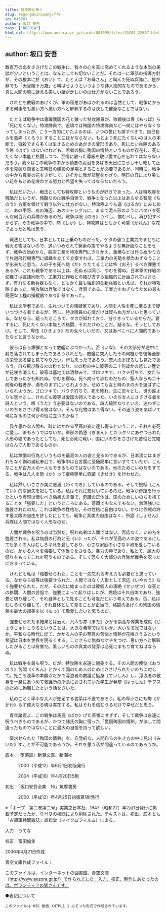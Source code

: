 ```yaml
---
title: 特攻隊に捧ぐ
slug: tegongduinipeng-f79
id: 045201
author: 坂口 安吾
tags: ["NDC914"]
html_url: https://www.aozora.gr.jp/cards/001095/files/45201_22667.html
---
```


## author: 坂口 安吾

数百万の血をささげたこの戦争に、我々の心を真に高めてくれるような本当の美談が少いということは、なんとしても切ないことだ。それは一に軍部の指導方針が、その根本に於《おい》て、たとえば「お母さん」と叫んで死ぬ兵隊に、是が非でも「天皇陛下万歳」と叫ばせようというような非人間的なものであるから、真に人間の魂に訴える美しい話が乏しいのは仕方がないことであろう。

　けれども敗戦のあげくが、軍の積悪があばかれるのは当然として、戦争にからまる何事をも悪い方へ悪い方へと解釈するのは決して健全なことではない。

　たとえば戦争中は勇躍護国の花と散った特攻隊員が、敗戦後は専《もっぱ》ら「死にたくない」特攻隊員で、近頃では殉国の特攻隊員など一向にはやらなくなってしまったが、こう一方的にかたよるのは、いつの世にも排すべきで、自己自らを愚弄《ぐろう》することにほかならない。もとより死にたくないのは人の本能で、自殺ですら多くは生きるためのあがきの変形であり、死にたい兵隊のあろう筈《はず》はないけれども、若者の胸に殉国の情熱というものが存在し、死にたくない本能と格闘しつつ、至情に散った尊厳を敬い愛す心を忘れてはならないだろう。我々はこの戦争の中から積悪の泥沼をあばき天日にさらし干し乾して正体を見破り自省と又明日の建設の足場とすることが必要であるが、同時に、戦争の中から真実の花をさがして、ひそかに我が部屋をかざり、明日の日により美しい花をもとめ花咲かせる努力と希望を失ってはならないだろう。

　私はだいたい、戦法としても特攻隊というものが好きであった。人は特攻隊を残酷だというが、残酷なのは戦争自体で、戦争となった以上はあらゆる智能《ちのう》方策を傾けて戦う以外に仕方がない。特攻隊よりも遥《はるか》にみじめに、あの平野、あの海辺、あのジャングルに、まるで泥人形のようにバタバタ死んだ何百万の兵隊があるのだ。戦争は呪《のろ》うべし、憎むべし。再び犯すべからず。その戦争の中で、然《しか》し、特攻隊はともかく可憐《かれん》な花であったと私は思う。

　戦法としても、日本としては上乗のものだった。ケタの違う工業力でまともに戦える筈はないので、追いつめられて窮余の策でやるような無計画なことをせず、戦争の始めから、航空工業を特攻専門にきりかえ、重爆などは作らぬやり方で片道飛行機専門に組織を立てて立案すれば、工業力の劣勢を相当おぎなうことが出来たと思う。人の子を死へ馳《か》りたてることは怖《おそ》るべき罪悪であるが、これも戦争である以上は、死ぬるは同じ、やむを得ぬ。日本軍の作戦の幼稚さは言語同断で、工業力と作戦との結び方すら組織的に計画されてはおらず、有力なる新兵器もなく、ともかく最も独創的な新兵器といえば、それが特攻隊であった。特攻隊は兵隊ではなく、兵器である。工業力をおぎなうための最も簡便な工程の操縦器であり計器であった。

　私は文学者であり、生れついての懐疑家であり、人間を人性を死に至るまで疑いつづける者であるが、然し、特攻隊員の心情だけは疑らぬ方がいいと思っている。なぜなら、疑ったところで、タカが知れており、分りきっているからだ。要するに、死にたくない本能との格闘、それだけのことだ。疑るな。そッとしておけ。そして、卑怯《ひきょう》だの女々しいだの、又はあべこべに人間的であったなどと言うなかれ。

　彼らは自ら爆弾となって敵艦にぶつかった。否《いな》、その大部分が途中に射ち落されてしまったであろうけれども、敵艦に突入したその何機かを彼等全部の栄誉ある姿と見てやりたい。母も思ったであろう。恋人のまぼろしも見たであろう。自ら飛び散る火の粉となり、火の粉の中に彼等の二十何歳かの悲しい歴史が花咲き消えた。彼等は基地では酒飲みで、ゴロツキで、バクチ打ちで、女たらしであったかも知れぬ。やむを得ぬ。死へ向って歩むのだもの、聖人ならぬ二十前後の若者が、酒をのまずにいられようか。せめても女と時のまの火を遊ばずにいられようか。ゴロツキで、バクチ打ちで、死を怖れ、生に恋々とし、世の誰よりも恋々とし、けれども彼等は愛国の詩人であった。いのちを人にささげる者を詩人という。唄《うた》う必要はないのである。詩人純粋なりといえ、迷わずにいのちをささげ得る筈はない。そんな化物はあり得ない。その迷う姿をあばいて何になるのさ何かの役に立つのかね？

　我々愚かな人間も、時にはかかる至高の姿に達し得るということ、それを必死に愛し、まもろうではないか。軍部の偽懣《ぎまん》とカラクリにあやつられた人形の姿であったとしても、死と必死に戦い、国にいのちをささげた苦悩と完結はなんで人形であるものか。

　私は無償の行為というものを最高の人の姿と見るのであるが、日本流にはまぎれもなく例の滅私奉公で、戦争中は合言葉に至極簡単に言いすてていたが、こんなことが百万人の一人もできるものではないのである。他のためにいのちをすてる、戦争は凡人を駈《か》って至極簡単に奇蹟《きせき》を行わせた。

　私は然しいささか美に惑溺《わくでき》しているのである。そして根柢《こんてい》的な過失を犯している。私はそれに気付いているのだ。戦争が奇蹟を行ったという表現は憎むべき偽懣の言葉で、奇蹟の正体は、国のためにいのちを捨てることを「強要した」というところにある。奇蹟でもなんでもない。無理強いに強要されたのだ。これは戦争の性格だ。その性格に自由はない。かりに作戦の許す最大限の自由を許したにしても、戦争に真実の自由はなく、所詮《しょせん》兵隊は人間ではなく人形なのだ。

　人間が戦争を呪うのは当然だ。呪わぬ者は人間ではない。否応なく、いのちを強要される。私は無償の行為と云《い》ったが、それが至高の人の姿であるにしても多くの人はむしろ平凡を愛しており、小さな家庭の小さな平和を愛しているのだ。かかる人々を強要して体当りをさせる。暴力の極であり、私とて、最大の怒りをもってこれを呪うものである。そして恐らく大部分の兵隊が戦争を呪ったにきまっている。

　けれども私は「強要せられた」ことを一応忘れる考え方も必要だと思っている。なぜなら彼等は強要せられた、人間ではなく人形として否応《いやおう》なく強要せられた。だが、その次に始まったのは彼個人の凄絶《せいぜつ》な死との格闘、人間の苦悩で、強要によって起りはしたが、燃焼はそれ自体であり、強要と切り離して、それ自体として見ることも可能だという考えである。否、私はむしろ切り離して、それ自体として見ることが正当で、格闘のあげくの殉国の情熱を最大の讃美を以《もっ》て敬愛したいと思うのだ。

　強要せられたる結果とは云え、凡人も亦《また》かかる崇高な偉業を成就《じょうじゅ》しうるということは、大きな希望ではないか。大いなる光ではないか。平和なる時代に於て、かかる人の子の至高の苦悩と情熱が花咲きうるという希望は日本を世界を明るくする。ことさらに無益なケチをつけ、悪い方へと解釈したがることは有害だ。美しいものの真実の発芽は必死にまもり育てねばならぬ。

　私は戦争を最も呪う。だが、特攻隊を永遠に讃美する。その人間の懊悩《おうのう》苦悶《くもん》とかくて国のため人のためにささげられたいのちに対して。先ごろ浅草の本願寺だかで浮浪者の救護に挺身《ていしん》し、浮浪者の敬慕を一身にあつめて救護所の所長におされていた学生が発疹《はっしん》チフスのために殉職したという話をきいた。

　私のごとく卑小な大人が蛇足する言葉は不要であろう。私の卑小さにも拘《かかわ》らず偉大なる魂は実在する。私はそれを信じうるだけで幸せだと思う。



　青年諸君よ、この戦争は馬鹿《ばか》げた茶番にすぎず、そして戦争は永遠に呪うべきものであるが、かつて諸氏の胸に宿った「愛国殉国の情熱」が決して間違ったものではないことに最大の自信を持って欲しい。

　要求せられた「殉国の情熱」を、自発的な、人間自らの生き方の中に見出《みいだ》すことが不可能であろうか。それを思う私が間違っているのであろうか。













底本：「堕落論」新潮文庫、新潮社


　　　2000（平成12）年6月1日初版発行

　　　2004（平成16）年4月20日5刷

初出：「坂口安吾全集　16」筑摩書房

　　　2000（平成12）年4月25日初版第1刷発行

※「ホープ　第二巻第二号」実業之日本社、1947（昭和22）年2月1日発行に掲載予定だったが、ＧＨＱの検閲により削除された。テキストは、初出、底本とも「占領軍検閲雑誌」雄松堂（マイクロフィルム）による。

入力：うてな

校正：富田倫生

2006年4月21日作成

青空文庫作成ファイル：

このファイルは、インターネットの図書館、青空文庫（http://www.aozora.gr.jp/）で作られました。入力、校正、制作にあたったのは、ボランティアの皆さんです。











●表記について


	このファイルは W3C 勧告 XHTML1.1 にそった形式で作成されています。